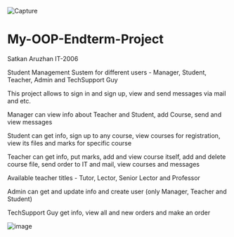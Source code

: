 ![Capture](https://user-images.githubusercontent.com/80282536/110395789-a2359a80-8090-11eb-99e5-3f2308d4677c.PNG)
# My-OOP-Endterm-Project

Satkan Aruzhan IT-2006

Student Management Sustem for different users - Manager, Student, Teacher, Admin and TechSupport Guy

This project allows to sign in and sign up, view and send messages via mail and etc.

Manager can view info about Teacher and Student, add Course, send and view messages

Student can get info, sign up to any course, view courses for registration,  view its files and marks for specific course

Teacher can get info, put marks, add and view course itself, add and delete course file, send order to IT and mail, view courses and messages 

Available teacher titles - Tutor, Lector, Senior Lector and Professor

Admin can get and update info and create user (only Manager, Teacher and Student)

TechSupport Guy get info, view all and new orders and make an order


![image](https://user-images.githubusercontent.com/80282536/110395831-b7122e00-8090-11eb-8c70-cbddfb0edf05.png)
